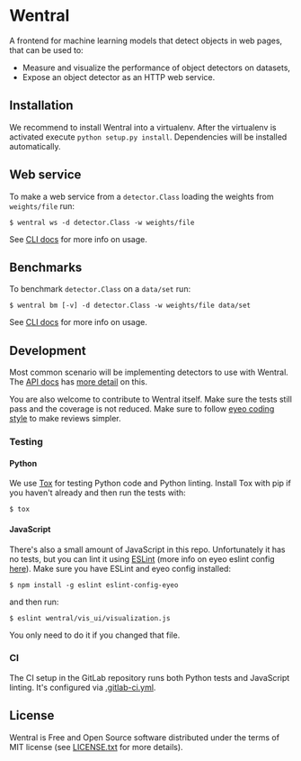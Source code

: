 # Wentral

A frontend for machine learning models that detect objects in web pages, that
can be used to:

- Measure and visualize the performance of object detectors on datasets,
- Expose an object detector as an HTTP web service.

## Installation

We recommend to install Wentral into a virtualenv. After the virtualenv is
activated execute `python setup.py install`. Dependencies will be installed
automatically.

## Web service

To make a web service from a `detector.Class` loading the weights from
`weights/file` run:

    $ wentral ws -d detector.Class -w weights/file

See [CLI docs](docs/cli.md#web-service) for more info on usage.

## Benchmarks

To benchmark `detector.Class` on a `data/set` run:

    $ wentral bm [-v] -d detector.Class -w weights/file data/set

See [CLI docs](docs/cli.md#benchmarking) for more info on usage.

## Development

Most common scenario will be implementing detectors to use with Wentral. The
[API docs](api.md) has [more detail](api.md#implementing-detectors) on this.

You are also welcome to contribute to Wentral itself. Make sure the tests still
pass and the coverage is not reduced. Make sure to follow
[eyeo coding style](https://adblockplus.org/coding-style#python) to make
reviews simpler.

### Testing

#### Python

We use [Tox][4] for testing Python code and Python linting. Install Tox with
pip if you haven't already and then run the tests with:

    $ tox

#### JavaScript

There's also a small amount of JavaScript in this repo. Unfortunately it has no
tests, but you can lint it using [ESLint][5] (more info on eyeo eslint config
[here][3]). Make sure you have ESLint and eyeo config installed:

    $ npm install -g eslint eslint-config-eyeo

and then run:

    $ eslint wentral/vis_ui/visualization.js

You only need to do it if you changed that file.

### CI

The CI setup in the GitLab repository runs both Python tests and JavaScript
linting. It's configured via [.gitlab-ci.yml](.gitlab-ci.yml).

## License

Wentral is Free and Open Source software distributed under the terms of MIT
license (see [LICENSE.txt](LICENSE.txt) for more details).


[3]: https://gitlab.com/eyeo/auxiliary/eyeo-coding-style/-/tree/master/eslint-config-eyeo
[4]: https://tox.readthedocs.io/en/latest/
[5]: https://eslint.org/
